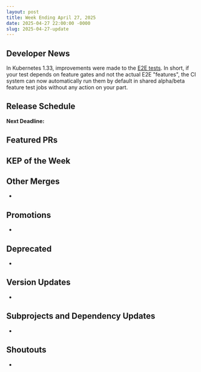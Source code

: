 ```yaml
---
layout: post
title: Week Ending April 27, 2025
date: 2025-04-27 22:00:00 -0000
slug: 2025-04-27-update
---
```


## Developer News

In Kubernetes 1.33, improvements were made to the [E2E tests](https://github.com/kubernetes/kubernetes/pull/130908). In short, if your test depends on feature gates and not the actual E2E "features", the CI system can now automatically run them by default in shared alpha/beta feature test jobs without any action on your part.


## Release Schedule

**Next Deadline:**


## Featured PRs


## KEP of the Week


## Other Merges

*

## Promotions

*

## Deprecated

*

## Version Updates

*

## Subprojects and Dependency Updates

*

## Shoutouts

* 
